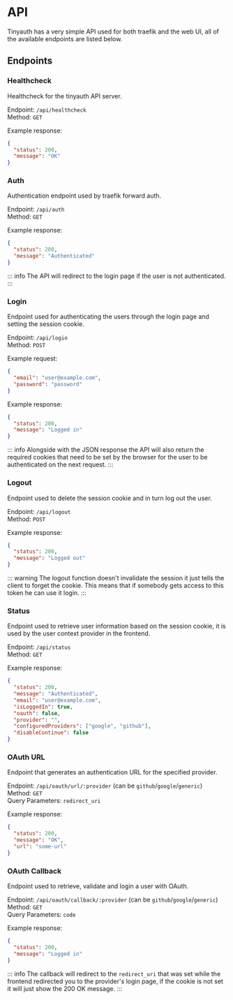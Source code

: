 # API

Tinyauth has a very simple API used for both traefik and the web UI, all of the available endpoints are listed below.

## Endpoints

### Healthcheck

Healthcheck for the tinyauth API server.

Endpoint: `/api/healthcheck`<br />
Method: `GET`

Example response:

```json
{
  "status": 200,
  "message": "OK"
}
```

### Auth

Authentication endpoint used by traefik forward auth.

Endpoint: `/api/auth`<br />
Method: `GET`

Example response:

```json
{
  "status": 200,
  "message": "Authenticated"
}
```

::: info
The API will redirect to the login page if the user is not authenticated.
:::

### Login

Endpoint used for authenticating the users through the login page and setting the session cookie.

Endpoint: `/api/login`<br />
Method: `POST`

Example request:

```json
{
  "email": "user@example.com",
  "password": "password"
}
```

Example response:

```json
{
  "status": 200,
  "message": "Logged in"
}
```

::: info
Alongside with the JSON response the API will also return the required cookies that need to be set by the browser for the user to be authenticated on the next request.
:::

### Logout

Endpoint used to delete the session cookie and in turn log out the user.

Endpoint: `/api/logout`<br />
Method: `POST`

Example response:

```json
{
  "status": 200,
  "message": "Logged out"
}
```

::: warning
The logout function doesn't invalidate the session it just tells the client to forget the cookie. This means that if somebody gets access to this token he can use it login.
:::

### Status

Endpoint used to retrieve user information based on the session cookie, it is used by the user context provider in the frontend.

Endpoint: `/api/status`<br />
Method: `GET`

Example response:

```json
{
  "status": 200,
  "message": "Authenticated",
  "email": "user@example.com",
  "isLoggedIn": true,
  "oauth": false,
  "provider": "",
  "configuredProviders": ["google", "github"],
  "disableContinue": false
}
```

### OAuth URL

Endpoint that generates an authentication URL for the specified provider.

Endpoint: `/api/oauth/url/:provider` (can be `github`/`google`/`generic`)<br />
Method: `GET`<br />
Query Parameters: `redirect_uri`

Example response:

```json
{
  "status": 200,
  "message": "OK",
  "url": "some-url"
}
```

### OAuth Callback

Endpoint used to retrieve, validate and login a user with OAuth.

Endpoint: `/api/oauth/callback/:provider` (can be `github`/`google`/`generic`)<br />
Method: `GET`<br />
Query Parameters: `code`

Example response:

```json
{
  "status": 200,
  "message": "Logged in"
}
```

::: info
The callback will redirect to the `redirect_uri` that was set while the frontend redirected you to the provider's login page, if the cookie is not set it will just show the 200 OK message.
:::
